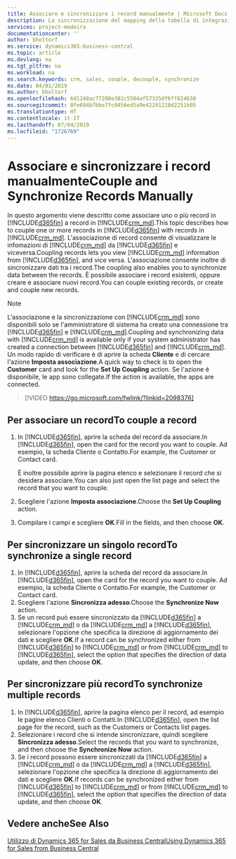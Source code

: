 ```yaml
---
title: Associare e sincronizzare i record manualmente | Microsoft Docs
description: La sincronizzazione del mapping della tabella di integrazione consente la sincronizzazione di dati in tutti i record in una tabella in Business Central e nell'entità Dynamics 365 for Sales che sono associati.
services: project-madeira
documentationcenter: ''
author: bholtorf
ms.service: dynamics365-business-central
ms.topic: article
ms.devlang: na
ms.tgt_pltfrm: na
ms.workload: na
ms.search.keywords: crm, sales, couple, decouple, synchronize
ms.date: 04/01/2019
ms.author: bholtorf
ms.openlocfilehash: 6d1248ac77208e382c5594af57335df6ff824630
ms.sourcegitcommit: 8fe694b7bbe7fc0456ed5a9e42291218d2251b05
ms.translationtype: HT
ms.contentlocale: it-IT
ms.lasthandoff: 07/04/2019
ms.locfileid: "1726769"
---
```

# <a name="couple-and-synchronize-records-manually"></a><span data-ttu-id="eeb7f-103">Associare e sincronizzare i record manualmente</span><span class="sxs-lookup"><span data-stu-id="eeb7f-103">Couple and Synchronize Records Manually</span></span>
<span data-ttu-id="eeb7f-104">In questo argomento viene descritto come associare uno o più record in [!INCLUDE[d365fin](includes/d365fin_md.md)] a record in [!INCLUDE[crm_md](includes/crm_md.md)].</span><span class="sxs-lookup"><span data-stu-id="eeb7f-104">This topic describes how to couple one or more records in [!INCLUDE[d365fin](includes/d365fin_md.md)] with records in [!INCLUDE[crm_md](includes/crm_md.md)].</span></span> <span data-ttu-id="eeb7f-105">L'associazione di record consente di visualizzare le infomazioni di [!INCLUDE[crm_md](includes/crm_md.md)] da [!INCLUDE[d365fin](includes/d365fin_md.md)] e viceversa.</span><span class="sxs-lookup"><span data-stu-id="eeb7f-105">Coupling records lets you view [!INCLUDE[crm_md](includes/crm_md.md)] information from [!INCLUDE[d365fin](includes/d365fin_md.md)], and vice versa.</span></span> <span data-ttu-id="eeb7f-106">L'associazione consente inoltre di sincronizzare dati tra i record.</span><span class="sxs-lookup"><span data-stu-id="eeb7f-106">The coupling also enables you to synchronize data between the records.</span></span> <span data-ttu-id="eeb7f-107">È possibile associare i record esistenti, oppure creare e associare nuovi record.</span><span class="sxs-lookup"><span data-stu-id="eeb7f-107">You can couple existing records, or create and couple new records.</span></span>

> [!Note]
> <span data-ttu-id="eeb7f-108">L'associazione e la sincronizzazione con [!INCLUDE[crm_md](includes/crm_md.md)] sono disponibili solo se l'amministratore di sistema ha creato una connessione tra [!INCLUDE[d365fin](includes/d365fin_md.md)] e [!INCLUDE[crm_md](includes/crm_md.md)].</span><span class="sxs-lookup"><span data-stu-id="eeb7f-108">Coupling and synchronizing data with [!INCLUDE[crm_md](includes/crm_md.md)] is available only if your system administrator has created a connection between [!INCLUDE[d365fin](includes/d365fin_md.md)] and [!INCLUDE[crm_md](includes/crm_md.md)].</span></span> <span data-ttu-id="eeb7f-109">Un modo rapido di verificare è di aprire la scheda **Cliente** e di cercare l'azione **Imposta associazione**.</span><span class="sxs-lookup"><span data-stu-id="eeb7f-109">A quick way to check is to open the **Customer** card and look for the **Set Up Coupling** action.</span></span> <span data-ttu-id="eeb7f-110">Se l'azione è disponibile, le app sono collegate.</span><span class="sxs-lookup"><span data-stu-id="eeb7f-110">If the action is available, the apps are connected.</span></span>   

> [!VIDEO https://go.microsoft.com/fwlink/?linkid=2098376]

## <a name="to-couple-a-record"></a><span data-ttu-id="eeb7f-111">Per associare un record</span><span class="sxs-lookup"><span data-stu-id="eeb7f-111">To couple a record</span></span>  
1.  <span data-ttu-id="eeb7f-112">In [!INCLUDE[d365fin](includes/d365fin_md.md)], aprire la scheda del record da associare.</span><span class="sxs-lookup"><span data-stu-id="eeb7f-112">In [!INCLUDE[d365fin](includes/d365fin_md.md)], open the card for the record you want to couple.</span></span> <span data-ttu-id="eeb7f-113">Ad esempio, la scheda Cliente o Contatto.</span><span class="sxs-lookup"><span data-stu-id="eeb7f-113">For example, the Customer or Contact card.</span></span>  

    <span data-ttu-id="eeb7f-114">È inoltre possibile aprire la pagina elenco e selezionare il record che si desidera associare.</span><span class="sxs-lookup"><span data-stu-id="eeb7f-114">You can also just open the list page and select the record that you want to couple.</span></span>  

2.  <span data-ttu-id="eeb7f-115">Scegliere l'azione **Imposta associazione**.</span><span class="sxs-lookup"><span data-stu-id="eeb7f-115">Choose the **Set Up Coupling** action.</span></span>  
3.  <span data-ttu-id="eeb7f-116">Compilare i campi e scegliere **OK**.</span><span class="sxs-lookup"><span data-stu-id="eeb7f-116">Fill in the fields, and then choose **OK**.</span></span>  

## <a name="to-synchronize-a-single-record"></a><span data-ttu-id="eeb7f-117">Per sincronizzare un singolo record</span><span class="sxs-lookup"><span data-stu-id="eeb7f-117">To synchronize a single record</span></span>  
1.  <span data-ttu-id="eeb7f-118">In [!INCLUDE[d365fin](includes/d365fin_md.md)], aprire la scheda del record da associare.</span><span class="sxs-lookup"><span data-stu-id="eeb7f-118">In [!INCLUDE[d365fin](includes/d365fin_md.md)], open the card for the record you want to couple.</span></span> <span data-ttu-id="eeb7f-119">Ad esempio, la scheda Cliente o Contatto.</span><span class="sxs-lookup"><span data-stu-id="eeb7f-119">For example, the Customer or Contact card.</span></span>  
2.  <span data-ttu-id="eeb7f-120">Scegliere l'azione **Sincronizza adesso**.</span><span class="sxs-lookup"><span data-stu-id="eeb7f-120">Choose the **Synchronize Now** action.</span></span>  
3.  <span data-ttu-id="eeb7f-121">Se un record può essere sincronizzato da [!INCLUDE[d365fin](includes/d365fin_md.md)] a [!INCLUDE[crm_md](includes/crm_md.md)] o da [!INCLUDE[crm_md](includes/crm_md.md)] a [!INCLUDE[d365fin](includes/d365fin_md.md)], selezionare l'opzione che specifica la direzione di aggiornamento dei dati e scegliere **OK**.</span><span class="sxs-lookup"><span data-stu-id="eeb7f-121">If a record can be synchronized either from [!INCLUDE[d365fin](includes/d365fin_md.md)] to [!INCLUDE[crm_md](includes/crm_md.md)] or from [!INCLUDE[crm_md](includes/crm_md.md)] to [!INCLUDE[d365fin](includes/d365fin_md.md)], select the option that specifies the direction of data update, and then choose **OK**.</span></span>  

## <a name="to-synchronize-multiple-records"></a><span data-ttu-id="eeb7f-122">Per sincronizzare più record</span><span class="sxs-lookup"><span data-stu-id="eeb7f-122">To synchronize multiple records</span></span>  
1.  <span data-ttu-id="eeb7f-123">In [!INCLUDE[d365fin](includes/d365fin_md.md)], aprire la pagina elenco per il record, ad esempio le pagine elenco Clienti o Contatti.</span><span class="sxs-lookup"><span data-stu-id="eeb7f-123">In [!INCLUDE[d365fin](includes/d365fin_md.md)], open the list page for the record, such as the Customers or Contacts list pages.</span></span>  
2.  <span data-ttu-id="eeb7f-124">Selezionare i record che si intende sincronizzare, quindi scegliere **Sincronizza adesso**.</span><span class="sxs-lookup"><span data-stu-id="eeb7f-124">Select the records that you want to synchronize, and then choose the **Synchronize Now** action.</span></span>  
3.  <span data-ttu-id="eeb7f-125">Se i record possono essere sincronizzati da [!INCLUDE[d365fin](includes/d365fin_md.md)] a [!INCLUDE[crm_md](includes/crm_md.md)] o da [!INCLUDE[crm_md](includes/crm_md.md)] a [!INCLUDE[d365fin](includes/d365fin_md.md)], selezionare l'opzione che specifica la direzione di aggiornamento dei dati e scegliere **OK**.</span><span class="sxs-lookup"><span data-stu-id="eeb7f-125">If records can be synchronized either from [!INCLUDE[d365fin](includes/d365fin_md.md)] to [!INCLUDE[crm_md](includes/crm_md.md)] or from [!INCLUDE[crm_md](includes/crm_md.md)] to [!INCLUDE[d365fin](includes/d365fin_md.md)], select the option that specifies the direction of data update, and then choose **OK**.</span></span>  

## <a name="see-also"></a><span data-ttu-id="eeb7f-126">Vedere anche</span><span class="sxs-lookup"><span data-stu-id="eeb7f-126">See Also</span></span>  
[<span data-ttu-id="eeb7f-127">Utilizzo di Dynamics 365 for Sales da Business Central</span><span class="sxs-lookup"><span data-stu-id="eeb7f-127">Using Dynamics 365 for Sales from Business Central</span></span>](marketing-integrate-dynamicscrm.md)

